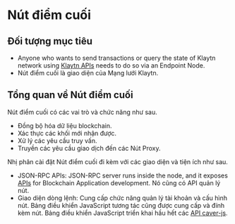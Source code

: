 # Nút điểm cuối

## Đối tượng mục tiêu <a id="intended-audience"></a>

- Anyone who wants to send transactions or query the state of Klaytn network using [Klaytn APIs](../../references/json-rpc/klay/account-created) needs to do so via an Endpoint Node.
- Nút điểm cuối là giao diện của Mạng lưới Klaytn.

## Tổng quan về Nút điểm cuối <a id="endpoint-node-overview"></a>

Nút điểm cuối có các vai trò và chức năng như sau.

- Đồng bộ hóa dữ liệu blockchain.
- Xác thực các khối mới nhận được.
- Xử lý các yêu cầu truy vấn.
- Truyền các yêu cầu giao dịch đến các Nút Proxy.

Nhị phân cài đặt Nút điểm cuối đi kèm với các giao diện và tiện ích như sau.

- JSON-RPC APIs: JSON-RPC server runs inside the node, and it exposes [APIs](../../references/json-rpc/klay/account-created) for Blockchain Application development. Nó cũng có API quản lý nút.
- Giao diện dòng lệnh: Cung cấp chức năng quản lý tài khoản và cấu hình nút. Bảng điều khiển JavaScript tương tác cũng được cung cấp và đính kèm nút. Bảng điều khiển JavaScript triển khai hầu hết các [API caver-js](../../references/sdk/caver-js/caver-js.md).
